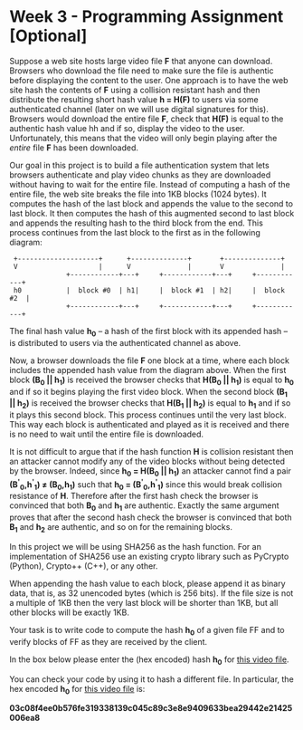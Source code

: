 # Week 3 - Programming Assignment [Optional]

Suppose a web site hosts large video file **F** that anyone can download.  Browsers who download the file need to make sure the file is authentic before displaying the content to the user.  One approach is to have the web site hash the contents of **F** using a collision resistant hash and then distribute the resulting short hash value **h = H(F)** to users via some authenticated channel (later on we will use digital signatures for this). Browsers would download the entire file **F**, check that **H(F)** is equal to the authentic hash value hh and if so, display the video to the user. Unfortunately, this means that the video will only begin playing after the *entire* file **F** has been downloaded. 

Our goal in this project is to build a file authentication system that lets browsers authenticate and play video chunks as they are downloaded without having to wait for the entire file. Instead of computing a hash of the entire file, the web site breaks the file into 1KB blocks (1024 bytes).  It computes the hash of the last block and appends the value to the second to last block.  It then computes the hash of this augmented second to last block and appends the resulting hash to the third block from the end.   This process continues from the last block to the first as in the following diagram:

     +--------------------+      +--------------+       +--------------+
     V                    |      V              |       V              |
                  +------------+---+     +------------+---+     +------------+
     h0           |  block #0  | h1|     |  block #1  | h2|     |  block #2  |
                  +------------+---+     +------------+---+     +------------+

The final hash value **h<sub>0</sub>** – a hash of the first block with its appended hash – is distributed to users via the authenticated channel as above.

Now, a browser downloads the file **F** one block at a time, where each block includes the appended hash value from the diagram above. When the first block **(B<sub>0</sub> || h<sub>1</sub>)** is received the browser checks that **H(B<sub>0</sub> || h<sub>1</sub>)**  is equal to **h<sub>0</sub>** and if so it begins playing the first video block. When the second block **(B<sub>1</sub> || h<sub>2</sub>)**  is received the browser checks that **H(B<sub>1</sub> || h<sub>2</sub>)** is equal to **h<sub>1</sub>** and if so it plays this second block. This process continues until the very last block.   This way each block is authenticated and played as it is received and there is no need to wait until the entire file is downloaded.

It is not difficult to argue that if the hash function **H** is collision resistant then an attacker cannot modify any of the video blocks without being detected by the browser.  Indeed, since **h<sub>0</sub> = H(B<sub>0</sub> || h<sub>1</sub>)** an attacker cannot find a pair **(B<sup>'</sup><sub>0</sub>,h<sup>'</sup><sub>1</sub>) ≠ (B<sub>0</sub>,h<sub>1</sub>)** such that **h<sub>0</sub> = (B<sup>'</sup><sub>0</sub>,h<sup>'</sup><sub>1</sub>)** since this would break collision resistance of **H**.  Therefore after the first hash check the browser is convinced that both **B<sub>0</sub>** and **h<sub>1</sub>** are authentic.  Exactly the same argument proves that after the second hash check the browser is convinced that both **B<sub>1</sub>** and **h<sub>2</sub>** are authentic, and so on for the remaining blocks.

In this project we will be using SHA256 as the hash function.  For an implementation of SHA256 use an existing crypto library such as PyCrypto (Python), Crypto++ (C++), or any other.

When appending the hash value to each block, please append it as binary data, that is, as 32 unencoded bytes (which is 256 bits).  If the file size is not a multiple of 1KB then the very last block will be shorter than 1KB, but all other blocks will be exactly 1KB.

Your task is to write code to compute the hash **h<sub>0</sub>** of a given file FF and to verify blocks of FF as they are received by the client. 

In the box below please enter the (hex encoded) hash **h<sub>0</sub>** for [this video file](https://crypto.stanford.edu/~dabo/onlineCrypto/6.1.intro.mp4_download). 

You can check your code by using it to hash a different file.   In particular, the hex encoded **h<sub>0</sub>** for [this video file](https://crypto.stanford.edu/~dabo/onlineCrypto/6.2.birthday.mp4_download) is:

**03c08f4ee0b576fe319338139c045c89c3e8e9409633bea29442e21425006ea8**